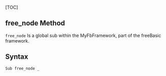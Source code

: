 [TOC]
## free_node Method

`free_node` Is a global sub within the MyFbFramework, part of the freeBasic framework.
## Syntax

```freeBasic
Sub free_node _
```

